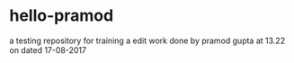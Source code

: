# hello-pramod
a testing repository for training
a edit work done by pramod gupta at 13.22 on dated 17-08-2017
